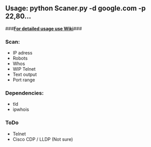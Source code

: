 ## Usage: python Scaner.py -d google.com -p 22,80...

###**[For detailed usage use Wiki](https://github.com/Delfyn/Python_webscanner/wiki)**###

### Scan:
* IP adress
* Robots
* Whos
* WIP Telnet
* Text output
* Port range

### Dependencies:
* tld
* ipwhois

### ToDo
* Telnet
* Cisco CDP / LLDP (Not sure)
